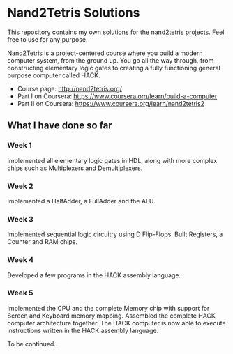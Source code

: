 # Nand2Tetris Solutions

This repository contains my own solutions for the nand2tetris projects. Feel free to use for any purpose.

Nand2Tetris is a project-centered course where you build a modern computer system, from the ground up. You go all the way through, from constructing elementary logic gates to creating a fully functioning general purpose computer called HACK.

* Course page: http://nand2tetris.org/
* Part I on Coursera: https://www.coursera.org/learn/build-a-computer
* Part II on Coursera: https://www.coursera.org/learn/nand2tetris2


## What I have done so far

### Week 1

Implemented all elementary logic gates in HDL, along with more complex chips such as Multiplexers and Demultiplexers.

### Week 2

Implemented a HalfAdder, a FullAdder and the ALU.

### Week 3

Implemented sequential logic circuitry using D Flip-Flops. Built Registers, a Counter and RAM chips.

### Week 4

Developed a few programs in the HACK assembly language.

### Week 5

Implemented the CPU and the complete Memory chip with support for Screen and Keyboard memory mapping. Assembled the complete HACK computer architecture together. The HACK computer is now able to execute instructions written in the HACK assembly language.

To be continued..

